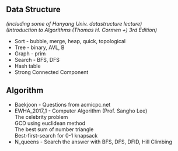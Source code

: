 ## Data Structure  
*(including some of Hanyang Univ. datastructure lecture)*  
*(Introduction to Algorithms (Thomas H. Cormen +) 3rd Edition)*

 * Sort - bubble, merge, heap, quick, topological
 * Tree - binary, AVL, B
 * Graph - prim
 * Search - BFS, DFS
 * Hash table
 * Strong Connected Component

## Algorithm  
 * Baekjoon - Questions from acmicpc.net  
 * EWHA_2017_1 - Computer Algorithm (Prof. Sangho Lee)  
   The celebrity problem  
   GCD using euclidean method  
   The best sum of number triangle  
   Best-first-search for 0-1 knapsack  
 * N_queens - Search the answer with BFS, DFS, DFID, Hill Climbing  

